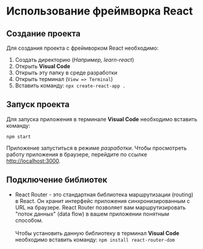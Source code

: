 # Использование фреймворка React 

## Создание проекта

Для создания проекта с фреймворком React необходимо:

1) Создать директорию (*Например, learn-react*)
2) Открыть **Visual Code**
3) Открыть эту папку в среде разработки
4) Открыть терминал (`View => Terminal`)
5) Вставить команду: `npx create-react-app .`

## Запуск проекта

Для запуска приложения в терминале **Visual Code** необходимо вставить команду:

`npm start`

Приложение запуститься в режиме *разработки*.
Чтобы просмотреть работу приложения в браузере, перейдите по ссылке [http://localhost:3000](http://localhost:3000).

## Подключение библиотек

* React Router - это стандартная библиотека маршрутизации (routing) в React. Он хранит интерфейс приложения синхронизированным с URL на браузере. React Router позволяет вам маршрутизировать "поток данных" (data flow) в вашем приложении понятным способом.\
\
Чтобы установить данную библиотеку в терминал **Visual Code** необходимо вставить команду: `npm install react-router-dom`
